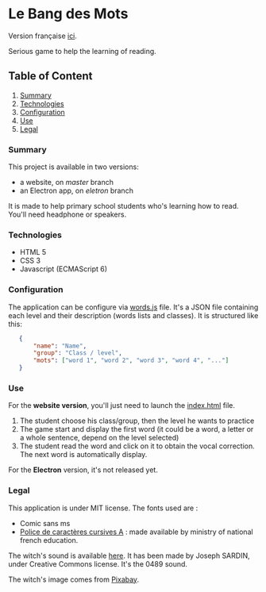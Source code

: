 # Le Bang des Mots

Version française [ici](README.md).

Serious game to help the learning of reading.

## Table of Content 
1. [Summary](#summary)
2. [Technologies](#technologies)
3. [Configuration](#configuration)
4. [Use](#use)
5. [Legal](#legal)


### Summary

This project is available in two versions:
- a website, on *master* branch
- an Electron app, on *eletron* branch

It is made to help primary school students who's learning how to read. You'll need headphone or speakers.


### Technologies

- HTML 5
- CSS 3
- Javascript (ECMAScript 6)


### Configuration

The application can be configure via [words.js](assets/words.js) file. It's a JSON file containing each level and their description (words lists and classes).
It is structured like this: 

```json
   {
       "name": "Name",
       "group": "Class / level",
       "mots": ["word 1", "word 2", "word 3", "word 4", "..."]
   }
```


### Use

For the **website version**, you'll just need to launch the [index.html](index.html) file.
1. The student choose his class/group, then the level he wants to practice
2. The game start and display the first word (it could be a word, a letter or a whole sentence, depend on the level selected)
3. The student read the word and click on it to obtain the vocal correction. The next word is automatically display.

For the **Electron** version, it's not released yet.


### Legal

This application is under MIT license.
The fonts used are : 
- Comic sans ms
- [Police de caractères cursives A](https://eduscol.education.fr/204/polices-de-caracteres-cursives-pour-l-enseignement-de-l-ecriture) : made available by ministry of national french education.

The witch's sound is available [here](https://lasonotheque.org/). It has been made by Joseph SARDIN, under Creative Commons license. It's the 0489 sound.

The witch's image comes from [Pixabay](https://pixabay.com/fr/vectors/des-animaux-dessin-anim%C3%A9-cat-2027045/).
